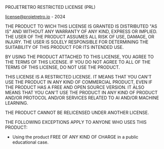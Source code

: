 PROJETRETRO RESTRICTED LICENSE (PRL)

license@projetretro.io - 2024

THE PRODUCT TO WICH THIS LICENSE IS GRANTED IS  DISTRIBUTED "AS IS" AND WITHOUT ANY WARRANTY OF ANY KIND, EXPRESS OR IMPLIED. THE USER OF THE PRODUCT ASSUMES ALL RISK OF USE, DAMAGE, OR INJURY. THE USER IS SOLELY RESPONSIBLE FOR DETERMINING THE SUITABILITY OF THIS PRODUCT FOR ITS INTENDED USE.

BY USING THE PRODUCT ATTACHED TO THIS LICENSE, YOU AGREE TO THE TERMS OF THIS LICENSE. IF YOU DO NOT AGREE TO ALL OF THE TERMS OF THIS LICENSE, DO NOT USE THE PRODUCT.

THIS LICENSE IS A RESTRICTED LICENSE. IT MEANS THAT YOU CAN'T USE THE PRODUCT IN ANY KIND OF COMMERCIAL PRODUCT, EVEN IF THE PRODUCT HAS A FREE AND OPEN SOURCE VERSION. IT ALSO MEANS THAT YOU CAN'T USE THE PRODUCT IN ANY KIND OF PRODUCT AND/OR PROTOCOL AND/OR SERVICES RELATED TO AI AND/OR MACHINE LEARNING.

THE PRODUCT CANNOT BE RELICENSED UNDER ANOTHER LICENSE.

THE FOLLOWING EXCEPTIONS APPLY TO ANYONE WHO USES THIS PRODUCT:
- Using the product FREE OF ANY KIND OF CHARGE in a public educational case.